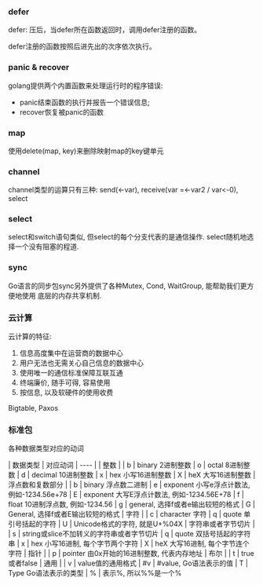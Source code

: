 ### defer ###
defer: 压后，当defer所在函数返回时，调用defer注册的函数。

defer注册的函数按照后进先出的次序依次执行。

### panic & recover ###
golang提供两个内置函数来处理运行时的程序错误: 
* panic结束函数的执行并报告一个错误信息;
* recover恢复被panic的函数

### map ###
使用delete(map, key)来删除映射map的key键单元

### channel ###
channel类型的运算只有三种: send(<-var), receive(var =<-var2 / var<-0), select 

### select ###
select和switch语句类似, 但select的每个分支代表的是通信操作. 
select随机地选择一个没有阻塞的程道.

### sync ###
Go语言的同步包sync另外提供了各种Mutex, Cond, WaitGroup, 能帮助我们更方便地使用
底层的内存共享机制.

### 云计算 ###
云计算的特征:
1. 信息高度集中在运营商的数据中心
2. 用户无法也无需关心自己信息的数据中心
3. 使用唯一的通信标准保障互联互通
4. 终端廉价, 随手可得, 容易使用
5. 按信息, 以及软硬件的使用收费

Bigtable, Paxos

### 标准包 ###
各种数据类型对应的动词

| 数据类型 | 对应动词
| ---- |
| 整数 |
| b    | binary 2进制整数
| o    | octal 8进制整数
| d    | decimal 10进制整数
| x    | hex 小写16进制整数
| X    | heX 大写16进制整数
| 浮点数和复数部分 |
| b    | binary 浮点数二进制
| e    | exponent 小写e浮点计数法, 例如-1234.56e+78
| E    | exponent 大写E浮点计数法, 例如-1234.56E+78
| f    | float 10进制浮点数, 例如-1234.56
| g    | general, 选择f或者e输出较短的格式
| G    | General, 选择f或者E输出较短的格式
| 字符 |
| c    | character 字符
| q    | quote 单引号括起的字符
| U    | Unicode格式的字符, 就是U+%04X
| 字符串或者字节切片 |
| s    | string或slice不加转义的字符串或者字节切片
| q    | quote 双括号括起的字符串
| x    | hex 小写16进制, 每个字节两个字符
| X    | heX 大写16进制, 每个字节连个字符
| 指针 |
| p    | pointer 由0x开始的16进制整数, 代表内存地址
| 布尔 |
| t    | true或者false 
| 通用 |
| v    | value值的通用格式 
| #v   | #value, Go语法表示的值
| T    | Type Go语法表示的类型
| %    | 表示%, 所以%%是一个%

